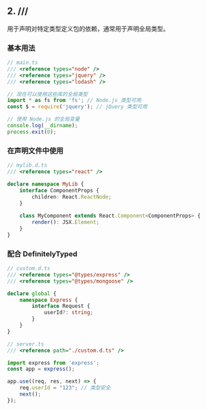 ## 2. /// <reference types="..." />

用于声明对特定类型定义包的依赖，通常用于声明全局类型。

### 基本用法

```typescript
// main.ts
/// <reference types="node" />
/// <reference types="jquery" />
/// <reference types="lodash" />

// 现在可以使用这些库的全局类型
import * as fs from 'fs'; // Node.js 类型可用
const $ = require('jquery'); // jQuery 类型可用

// 使用 Node.js 的全局变量
console.log(__dirname);
process.exit(0);
```

### 在声明文件中使用

```typescript
// mylib.d.ts
/// <reference types="react" />

declare namespace MyLib {
    interface ComponentProps {
        children: React.ReactNode;
    }
    
    class MyComponent extends React.Component<ComponentProps> {
        render(): JSX.Element;
    }
}
```

### 配合 DefinitelyTyped

```typescript
// custom.d.ts
/// <reference types="@types/express" />
/// <reference types="@types/mongoose" />

declare global {
    namespace Express {
        interface Request {
            userId?: string;
        }
    }
}

// server.ts
/// <reference path="./custom.d.ts" />

import express from 'express';
const app = express();

app.use((req, res, next) => {
    req.userId = "123"; // 类型安全
    next();
});
```